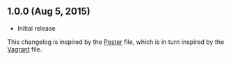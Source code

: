 ## 1.0.0 (Aug 5, 2015)

  - Initial release
  
This changelog is inspired by the 
[Pester](https://github.com/pester/Pester/blob/master/CHANGELOG.md) file, which
is in turn inspired by the 
[Vagrant](https://github.com/mitchellh/vagrant/blob/master/CHANGELOG.md) file.
